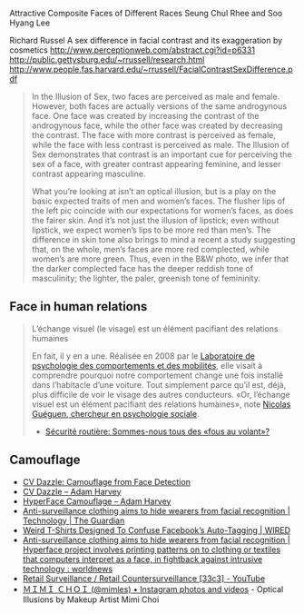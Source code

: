 Attractive Composite Faces of Different Races
Seung Chul Rhee and Soo Hyang Lee

Richard Russel
A sex difference in facial contrast and its exaggeration by cosmetics
http://www.perceptionweb.com/abstract.cgi?id=p6331
http://public.gettysburg.edu/~rrussell/research.html
http://www.people.fas.harvard.edu/~rrussell/FacialContrastSexDifference.pdf

> In the Illusion of Sex, two faces are perceived as male and female. However, both faces are actually versions of the same androgynous face. One face was created by increasing the contrast of the androgynous face, while the other face was created by decreasing the contrast. The face with more contrast is perceived as female, while the face with less contrast is perceived as male. The Illusion of Sex demonstrates that contrast is an important cue for perceiving the sex of a face, with greater contrast appearing feminine, and lesser contrast appearing masculine.
> 
> What you’re looking at isn’t an optical illusion, but is a play on the basic expected traits of men and women’s faces. The flusher lips of the left pic coincide with our expectations for women’s faces, as does the fairer skin. And it’s not just the illusion of lipstick; even without lipstick, we expect women’s lips to be more red than men’s. The difference in skin tone also brings to mind a recent a study suggesting that, on the whole, men’s faces are more red complected, while women’s are more green. Thus, even in the B&W photo, we infer that the darker complected face has the deeper reddish tone of masculinity; the lighter, the paler, greenish tone of femininity.

## Face in human relations

> L’échange visuel (le visage) est un élément pacifiant des relations humaines
> 
> En fait, il y en a une. Réalisée en 2008 par le [Laboratoire de psychologie des comportements et des mobilités](http://www.inrets.fr/linstitut/unites-de-recherche-unites-de-service/lpc/), elle visait à comprendre pourquoi notre comportement change une fois installé dans l’habitacle d’une voiture. Tout simplement parce qu’il est, déjà, plus difficile de voir le visage des autres conducteurs. «Or, l’échange visuel est un élément pacifiant des relations humaines», note [Nicolas Guéguen, chercheur en psychologie sociale](http://nicolas.gueguen.free.fr/).
> - [Sécurité routière: Sommes-nous tous des «fous au volant»?](https://www.20minutes.fr/societe/1433851-20140901-securite-routiere-tous-fous-volant)

## Camouflage

- [CV Dazzle: Camouflage from Face Detection](https://cvdazzle.com/)
- [CV Dazzle – Adam Harvey](https://ahprojects.com/projects/cv-dazzle/)
- [HyperFace Camouflage – Adam Harvey](https://ahprojects.com/projects/hyperface/)
- [Anti-surveillance clothing aims to hide wearers from facial recognition | Technology | The Guardian](https://www.theguardian.com/technology/2017/jan/04/anti-surveillance-clothing-facial-recognition-hyperface)
- [Weird T-Shirts Designed To Confuse Facebook’s Auto-Tagging | WIRED](https://www.wired.com/2013/10/thwart-facebooks-creepy-auto-tagging-with-these-bizarre-t-shirts/)
- [Anti-surveillance clothing aims to hide wearers from facial recognition | Hyperface project involves printing patterns on to clothing or textiles that computers interpret as a face, in fightback against intrusive technology : worldnews](https://www.reddit.com/r/worldnews/comments/5lye20/antisurveillance_clothing_aims_to_hide_wearers/)
- [Retail Surveillance / Retail Countersurveillance \[33c3\] - YouTube](https://www.youtube.com/watch?v=NqSomhNuBAI)
- [ＭＩＭＩ ＣＨＯＩ (@mimles) • Instagram photos and videos](https://www.instagram.com/mimles/) - Optical Illusions by Makeup Artist Mimi Choi
